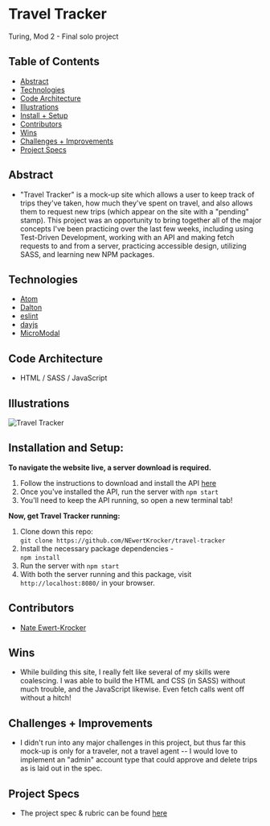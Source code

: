 # Travel Tracker
Turing, Mod 2 - Final solo project

## Table of Contents
  - [Abstract](#abstract)
  - [Technologies](#technologies)
  - [Code Architecture](#code-architecture)
  - [Illustrations](#illustrations)
  - [Install + Setup](#set-up)
  - [Contributors](#contributors)
  - [Wins](#wins)
  - [Challenges + Improvements](#challenges-+-Improvements)
  - [Project Specs](#project-specs)

## Abstract
  - "Travel Tracker" is a mock-up site which allows a user to keep track of trips they've taken, how much they've spent on travel, and also allows them to request new trips (which appear on the site with a "pending" stamp). This project was an opportunity to bring together all of the major concepts I've been practicing over the last few weeks, including using Test-Driven Development, working with an API and making fetch requests to and from a server, practicing accessible design, utilizing SASS, and learning new NPM packages.

## Technologies
  - [Atom](https://atom.io/)
  - [Dalton](https://chrome.google.com/webstore/detail/colorblind-dalton-for-goo/afcafnelafcgjinkaeohkalmfececool?hl=en)
  - [eslint](https://eslint.org/)
  - [dayjs](https://day.js.org/)
  - [MicroModal](https://micromodal.vercel.app/)

## Code Architecture
  - HTML / SASS / JavaScript

## Illustrations

![Travel Tracker](/src/images/traveltracker.gif)

## Installation and Setup:
**To navigate the website live, a server download is required.**
  1. Follow the instructions to download and install the API [here](https://github.com/turingschool-examples/travel-tracker-api)
  2. Once you've installed the API, run the server with `npm start`
  3. You'll need to keep the API running, so open a new terminal tab!

**Now, get Travel Tracker running:**
  1. Clone down this repo: <br>
      `git clone https://github.com/NEwertKrocker/travel-tracker`
  2. Install the necessary package dependencies - <br>
      `npm install`
  3. Run the server with `npm start`
  4. With both the server running and this package, visit `http://localhost:8080/` in your browser.

## Contributors
  - [Nate Ewert-Krocker](https://github.com/newertkrocker)

## Wins
  - While building this site, I really felt like several of my skills were coalescing. I was able to build the HTML and CSS (in SASS) without much trouble, and the JavaScript likewise. Even fetch calls went off without a hitch!

## Challenges + Improvements
  - I didn't run into any major challenges in this project, but thus far this mock-up is only for a traveler, not a travel agent -- I would love to implement an "admin" account type that could approve and delete trips as is laid out in the spec.

## Project Specs
  - The project spec & rubric can be found [here](https://frontend.turing.edu/projects/travel-tracker.html)
